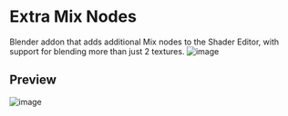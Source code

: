 # Extra Mix Nodes
Blender addon that adds additional Mix nodes to the Shader Editor, with support for blending more than just 2 textures.
![image](https://github.com/theanine3D/extra-mix-nodes/assets/88953117/c1d402dc-02bf-4798-82ea-ee3d5d51b2f7)

## Preview
![image](https://github.com/theanine3D/extra-mix-nodes/assets/88953117/9d1e2e61-210d-42cc-913f-3d1b71bcd825)
